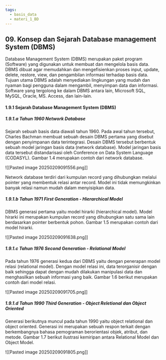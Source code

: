 ```yaml
---
tags:
  - basis_data
  - materi_1_BD
---
```

## 09. Konsep dan Sejarah Database management System (DBMS)

Database Management System (DBMS) merupakan paket program (Software) yang digunakan untuk membuat dan mengelola basis data. DBMS dibuat agar memudahkan dan mengefisienkan proses input, update, delete, restore, view, dan pengambilan informasi terhadap basis data. Tujuan utama DBMS adalah menyediakan lingkungan yang mudah dan nyaman bagi pengguna dalam mengambil, menyimpan data dan informasi. Software yang tergolong ke dalam DBMS antara lain, Microsoft SQL, MySQL, Oracle, MS. Access, dan lain-lain.

#### 1.9.1 Sejarah Database Management System (DBMS)

##### 1.9.1.a Tahun 1960 Network Database

Sejarah sebuah basis data diawali tahun 1960. Pada awal tahun tersebut, Charles Bachman membuat sebuah desain DBMS pertama yang disebut dengan penyimpanan data terintegrasi. Desain DBMS tersebut berbentuk sebuah model jaringan basis data (network database). Model jaringan basis data tersebut distandarisasi oleh Conference on Data System Language (CODASYL). Gambar 1.4 merupakan contoh dari network database.

![[Pasted image 20250209091556.png]]

Network database terdiri dari kumpulan record yang dihubungkan melalui pointer yang membentuk relasi antar record. Model ini tidak memungkinkan banyak relasi namun mudah dalam menyisipkan data.

##### 1.9.1.b Tahun 1971 First Generation - Hierarchical Model

DBMS generasi pertama yaitu model hirarki (hierarchical model). Model hirarki ini merupakan kumpulan record yang dihubungkan satu sama lain berdasarkan pointer berbentuk pohon. Gambar 1.5 merupakan contoh dari model hirarki.

![[Pasted image 20250209091638.png]]

##### 1.9.1.c Tahun 1976 Second Generation - Relational Model

Pada tahun 1976 generasi kedua dari DBMS yaitu dengan penerapan model relasi (relational model). Dengan model relasi ini, data terorganisir dengan baik sehingga dapat dengan mudah dilakukan manipulasi data dan menghasilkan sebuah informasi yang baik. Gambar 1.6 berikut merupakan contoh dari model relasi.

![[Pasted image 20250209091705.png]]

##### 1.9.1.d Tahun 1990 Third Generation - Object Reletional dan Object Oriented

Generasi berikutnya muncul pada tahun 1990 yaitu object relational dan object oriented. Generasi ini merupakan sebuah respon terkait dengan berkembangnya bahasa pemograman berorientasi objek, atribut, dan metode. Gambar 1.7 berikut ilustrasi kemiripan antara Relational Model dan Object Model.

![[Pasted image 20250209091805.png]]

